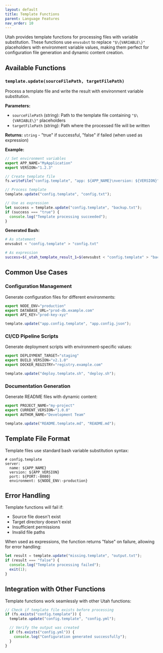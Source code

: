 ```yaml
---
layout: default
title: Template Functions
parent: Language Features
nav_order: 10
---
```


Utah provides template functions for processing files with variable substitution. These functions use `envsubst` to replace `"$\{VARIABLE\}"` placeholders with environment variable values, making them perfect for configuration file generation and dynamic content creation.

## Available Functions

### `template.update(sourceFilePath, targetFilePath)`

Process a template file and write the result with environment variable substitution.

**Parameters:**

- `sourceFilePath` (string): Path to the template file containing `"$\{VARIABLE\}"` placeholders
- `targetFilePath` (string): Path where the processed file will be written

**Returns:** `string` - "true" if successful, "false" if failed (when used as expression)

**Example:**

```typescript
// Set environment variables
export APP_NAME="MyApplication"
export VERSION="1.2.3"

// Create template file
fs.writeFile("config.template", "app: ${APP_NAME}\nversion: ${VERSION}");

// Process template
template.update("config.template", "config.txt");

// Use as expression
let success = template.update("config.template", "backup.txt");
if (success === "true") {
  console.log("Template processing succeeded");
}
```

**Generated Bash:**

```bash
# As statement
envsubst < "config.template" > "config.txt"

# As expression
success=$(_utah_template_result_1=$(envsubst < "config.template" > "backup.txt" && echo "true" || echo "false"); echo ${_utah_template_result_1})
```

## Common Use Cases

### Configuration Management

Generate configuration files for different environments:

```typescript
export NODE_ENV="production"
export DATABASE_URL="prod-db.example.com"
export API_KEY="prod-key-xyz"

template.update("app.config.template", "app.config.json");
```

### CI/CD Pipeline Scripts

Generate deployment scripts with environment-specific values:

```typescript
export DEPLOYMENT_TARGET="staging"
export BUILD_VERSION="v2.1.0"
export DOCKER_REGISTRY="registry.example.com"

template.update("deploy.template.sh", "deploy.sh");
```

### Documentation Generation

Generate README files with dynamic content:

```typescript
export PROJECT_NAME="my-project"
export CURRENT_VERSION="1.0.0"
export AUTHOR_NAME="Development Team"

template.update("README.template.md", "README.md");
```

## Template File Format

Template files use standard bash variable substitution syntax:

```text
# config.template
server:
  name: ${APP_NAME}
  version: ${APP_VERSION}
  port: ${PORT:-8080}
  environment: ${NODE_ENV:-production}
```

## Error Handling

Template functions will fail if:

- Source file doesn't exist
- Target directory doesn't exist
- Insufficient permissions
- Invalid file paths

When used as expressions, the function returns "false" on failure, allowing for error handling:

```typescript
let result = template.update("missing.template", "output.txt");
if (result === "false") {
  console.log("Template processing failed");
  exit(1);
}
```

## Integration with Other Functions

Template functions work seamlessly with other Utah functions:

```typescript
// Check if template file exists before processing
if (fs.exists("config.template")) {
  template.update("config.template", "config.yml");

  // Verify the output was created
  if (fs.exists("config.yml")) {
    console.log("Configuration generated successfully");
  }
}
```
